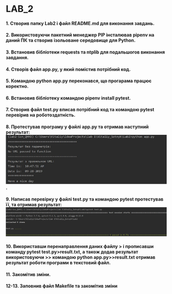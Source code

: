 # LAB_2
#### 1. Створив папку Lab2 і файл README.md для виконання завдань.
#### 2. Використовуючи пакетний менеджер PIP інсталював pipenv на даний ПК та створив ізольоване середовище для Python.
#### 3. Встановив бібліотеки requests та ntplib для подальшогов виконання завдання.
#### 4. Створів файл app.py, у який помістив потрібний код.
#### 5. Командою python app.py переконався, що прогарама  працює коректно.
#### 6. Встановив бібліотеку командою pipenv install pytest.
#### 7. Створив файл test.py вписав потрібний код та командою pytest перевірив на роботоздатність.
#### 8. Протестував програму у файлі app.py  та отримав наступний результат: ![Image alt](test_app.jpg).
#### 9. Написав перевірку у файлі test.py  та командою pytest протестував її, та отримав результат:  ![Image alt](test_test.jpg)
#### 10. Використавши перенаправлення даних файлу > і прописавши команду pytest test.py>result.txt, а також додав результат використовуючи >> командою python app.py>>result.txt  отримав результат роботи програми в текстовий файл.
#### 11. Закомітив зміни.
#### 12-13. Заповнив файл Makefile та закомітив зміни 


